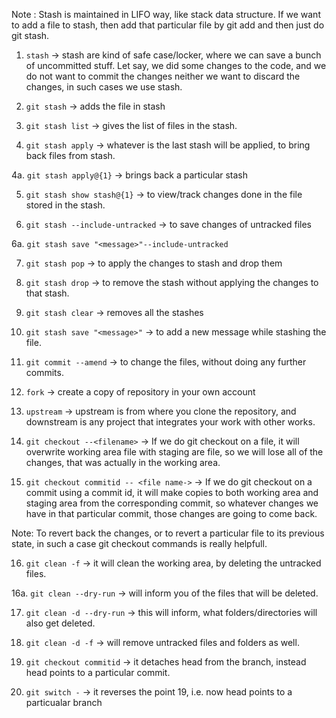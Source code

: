 Note : Stash is maintained in LIFO way, like stack data structure. If we want to add a file to stash, then add that particular file by git add and then just do git stash.

1. `stash` -> stash are kind of safe case/locker, where we can save a bunch of uncommitted stuff. Let say, we did some changes to the code, and we do not want to commit the changes neither we want to discard the changes, in such cases we use stash.

2. `git stash` -> adds the file in stash

3. `git stash list` -> gives the list of files in the stash.

4. `git stash apply` -> whatever is the last stash will be applied, to bring back files from stash.

4a. `git stash apply@{1}` -> brings back a particular stash

5. `git stash show stash@{1}` -> to view/track changes done in the file stored in the stash.

6. `git stash --include-untracked` -> to save changes of untracked files

6a. `git stash save "<message>"--include-untracked`

7. `git stash pop` -> to apply the changes to stash and drop them

8. `git stash drop` -> to remove the stash without applying the changes to that stash.

9. `git stash clear` -> removes all the stashes

10. `git stash save "<message>"` -> to add a new message while stashing the file.

11. `git commit --amend` -> to change the files, without doing any further commits.

12. `fork` -> create a copy of repository in your own account

13. `upstream` -> upstream is from where you clone the repository, and downstream is any project that integrates your work with other works.

14. `git checkout --<filename>` -> If we do git checkout on a file, it will overwrite working area file with staging are file, so we will lose all of the changes, that was actually in the working area.

15. `git checkout commitid -- <file name->` -> If we do git checkout on a commit using a commit id, it will make copies to both working area and staging area from the corresponding commit, so whatever changes we have in that particular commit, those changes are going to come back.

Note: To revert back the changes, or to revert a particular file to its previous state, in such a case git checkout commands is really helpfull.

16. `git clean -f` -> it will clean the working area, by deleting the untracked files.

16a. `git clean --dry-run` -> will inform you of the files that will be deleted.

17. `git clean -d --dry-run` -> this will inform, what folders/directories will also get deleted.

18. `git clean -d -f` -> will remove untracked files and folders as well.

19. `git checkout commitid` -> it detaches head from the branch, instead head points to a particular commit.

20. `git switch -` -> it reverses the point 19, i.e. now head points to a particualar branch
